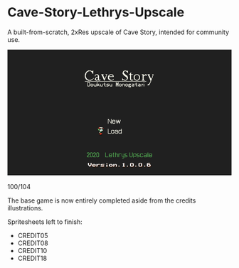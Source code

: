 # Cave-Story-Lethrys-Upscale
A built-from-scratch, 2xRes upscale of Cave Story, intended for community use.

![Screenshot](screenshot.png)

100/104

The base game is now entirely completed aside from the credits illustrations.

Spritesheets left to finish:

- CREDIT05
- CREDIT08
- CREDIT10
- CREDIT18
